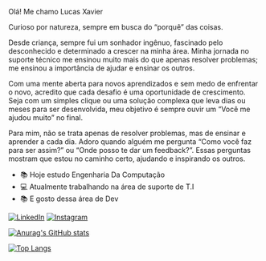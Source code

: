 Olá! Me chamo Lucas Xavier

Curioso por natureza, sempre em busca do “porquê” das coisas.

Desde criança, sempre fui um sonhador ingênuo, fascinado pelo desconhecido e determinado a crescer na minha área. Minha jornada no suporte técnico me ensinou muito mais do que apenas resolver problemas; me ensinou a importância de ajudar e ensinar os outros.

Com uma mente aberta para novos aprendizados e sem medo de enfrentar o novo, acredito que cada desafio é uma oportunidade de crescimento. Seja com um simples clique ou uma solução complexa que leva dias ou meses para ser desenvolvida, meu objetivo é sempre ouvir um “Você me ajudou muito” no final.

Para mim, não se trata apenas de resolver problemas, mas de ensinar e aprender a cada dia. Adoro quando alguém me pergunta “Como você faz para ser assim?” ou “Onde posso te dar um feedback?”. Essas perguntas mostram que estou no caminho certo, ajudando e inspirando os outros.

- 📚 Hoje estudo Engenharia Da Computação 
- 💻 Atualmente trabalhando na área de suporte de T.I
- 📚 E gosto dessa área de Dev

[![LinkedIn](https://img.shields.io/badge/LinkedIn-0077B5?style=for-the-badge&logo=linkedin&logoColor=white)](https://www.linkedin.com/in/lucas-xavier-n)
[![Instagram](https://img.shields.io/badge/Instagram-E4405F?style=for-the-badge&logo=instagram&logoColor=white)](https://www.instagram.com/lucas_xaviers_)

  
<div>
<a href="https://github.com/Lucas-Br10/Lucas-Xavier">
  
![Anurag's GitHub stats](https://github-readme-stats.vercel.app/api?username=Lucas-Br10&show_icons=true)

[![Top Langs](https://github-readme-stats.vercel.app/api/top-langs/?username=Lucas-Br10&layout=compact)](https://github.com/Lucas-Br10/github-readme-stats)

</div>




